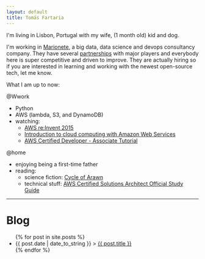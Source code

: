 ```yaml
---
layout: default
title: Tomás Fartaria
---    		
```


I'm living in Lisbon, Portugal with my wife, (1 month old) kid and dog.

I'm working in [Marionete]("https://marionete.co.uk/"), a big data, data science and devops consultancy company. They have several [partnerships]("https://marionete.co.uk/company/#partners") with major players and everybody here is super competitive and driven to improve. 
They are actually hiring so if you are interested in learning and working with the newest open-source tech, let me know.

What I am up to now:

@Wwork
* Python
* AWS (lambda, S3, and DynamoDB)
* watching:
  * [AWS re:Invent 2015](https://www.youtube.com/watch?v=1TvJCLl9NNg)
  * [Introduction to cloud computing with Amazon Web Services](https://www.safaribooksonline.com/library/view/introduction-to-cloud/9781771374118/video218653.html?autoStart=True)
  * [AWS Certified Developer - Associate Tutorial](https://www.safaribooksonline.com/library/view/aws-certified-developer/9781788298384/)

@home
* enjoying being a first-time father
* reading:
  * science fiction: [Cycle of Arawn]("https://www.goodreads.com/book/show/23359401-the-cycle-of-arawn?ac=1&from_search=true")
  * technical stuff: [AWS Certified Solutions Architect Official Study Guide]("https://www.safaribooksonline.com/library/view/aws-certified-solutions/9781119138556/")

***

# Blog

<ul>
    {% for post in site.posts %}
        <li><span>{{ post.date | date_to_string }}</span> > <a href="{{ post.url }}" title="{{ post.title }}">{{ post.title }}</a></li>
    {% endfor %}
</ul>
